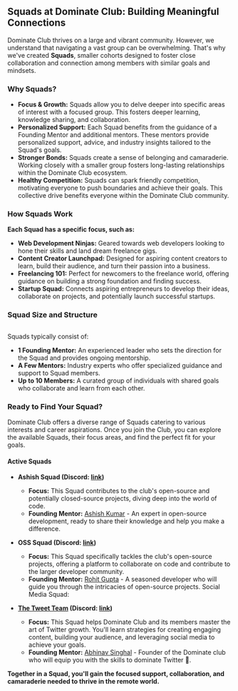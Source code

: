 ## Squads at Dominate Club: Building Meaningful Connections

Dominate Club thrives on a large and vibrant community. However, we understand that navigating a vast group can be overwhelming. That's why we've created **Squads**, smaller cohorts designed to foster close collaboration and connection among members with similar goals and mindsets.

### Why Squads?

- **Focus & Growth:** Squads allow you to delve deeper into specific areas of interest with a focused group. This fosters deeper learning, knowledge sharing, and collaboration.
- **Personalized Support:** Each Squad benefits from the guidance of a Founding Mentor and additional mentors. These mentors provide personalized support, advice, and industry insights tailored to the Squad's goals.
- **Stronger Bonds:** Squads create a sense of belonging and camaraderie. Working closely with a smaller group fosters long-lasting relationships within the Dominate Club ecosystem.
- **Healthy Competition:** Squads can spark friendly competition, motivating everyone to push boundaries and achieve their goals. This collective drive benefits everyone within the Dominate Club community.


### How Squads Work

**Each Squad has a specific focus, such as:**

- **Web Development Ninjas:** Geared towards web developers looking to hone their skills and land dream freelance gigs.
- **Content Creator Launchpad:** Designed for aspiring content creators to learn, build their audience, and turn their passion into a business.
- **Freelancing 101:** Perfect for newcomers to the freelance world, offering guidance on building a strong foundation and finding success.
- **Startup Squad:** Connects aspiring entrepreneurs to develop their ideas, collaborate on projects, and potentially launch successful startups.

### Squad Size and Structure
##
Squads typically consist of:

- **1 Founding Mentor:** An experienced leader who sets the direction for the Squad and provides ongoing mentorship.
- **A Few Mentors:** Industry experts who offer specialized guidance and support to Squad members.
- **Up to 10 Members:** A curated group of individuals with shared goals who collaborate and learn from each other.


### Ready to Find Your Squad?

Dominate Club offers a diverse range of Squads catering to various interests and career aspirations.
Once you join the Club, you can explore the available Squads, their focus areas, and find the perfect fit for your goals.

#### Active Squads
 
* **Ashish Squad (Discord: [link](https://discord.gg/kb3mzzkd))**
  * **Focus:** This Squad contributes to the club's open-source and potentially closed-source projects, diving deep into the world of code.
  * **Founding Mentor:** [Ashish Kumar](https://x.com/codewithashish) - An expert in open-source development, ready to share their knowledge and help you make a difference.

* **OSS Squad (Discord: [link](https://discord.gg/WeabxAMm))**
  * **Focus:** This Squad specifically tackles the club's open-source projects, offering a platform to collaborate on code and contribute to the larger developer community.
  * **Founding Mentor:** [Rohit Gupta](https://x.com/whyrohitwhy) - A seasoned developer who will guide you through the intricacies of open-source projects.
Social Media Squad:

* **[The Tweet Team](./the-tweet-team.md) (Discord: [link](https://discord.gg/EGz7b8Hz))**
  * **Focus:** This Squad helps Dominate Club and its members master the art of Twitter growth. You'll learn strategies for creating engaging content, building your audience, and leveraging social media to achieve your goals.
  * **Founding Mentor:** [Abhinav Singhal](https://x.com/umunbeing) - Founder of the Dominate club who will equip you with the skills to dominate Twitter 🚀.

**Together in a Squad, you'll gain the focused support, collaboration, and camaraderie needed to thrive in the remote world.**
